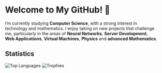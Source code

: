 # Welcome to My GitHub! 👋

I’m currently studying **Computer Science**, with a strong interest in technology and mathematics. I enjoy taking on new projects that challenge me, particularly in the areas of **Neural Networks**, **Server Development**, **Web Applications**, **Virtual Machines**, **Physics** and **advanced Mathematics**.

## Statistics 
![Top Languages](https://github-readme-stats.vercel.app/api/top-langs/?username=JakubSchwenkbeck&hide=html,css&layout=compact&theme=radical&langs_count=6)        ![Trophies](https://github-profile-trophy.vercel.app/?username=JakubSchwenkbeck&theme=radical&row=1&column=4&titles=Commit,MultiLanguage,Repositories)
